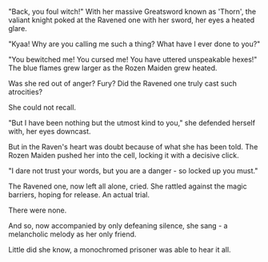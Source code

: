 <!-- title: The Cell -->

"Back, you foul witch!" With her massive Greatsword known as 'Thorn', the valiant knight poked at the Ravened one with her sword, her eyes a heated glare.

"Kyaa! Why are you calling me such a thing? What have I ever done to you?"

"You bewitched me! You cursed me! You have uttered unspeakable hexes!" The blue flames grew larger as the Rozen Maiden grew heated.

Was she red out of anger? Fury? Did the Ravened one truly cast such atrocities?

She could not recall.

"But I have been nothing but the utmost kind to you," she defended herself with, her eyes downcast.

But in the Raven's heart was doubt because of what she has been told.
The Rozen Maiden pushed her into the cell, locking it with a decisive click.

"I dare not trust your words, but you are a danger - so locked up you must."

The Ravened one, now left all alone, cried. She rattled against the magic barriers, hoping for release. An actual trial.

There were none.

And so, now accompanied by only defeaning silence, she sang - a melancholic melody as her only friend.

Little did she know, a monochromed prisoner was able to hear it all.
